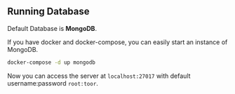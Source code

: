## Running Database

Default Database is **MongoDB**.

If you have docker and docker-compose, you can easily start an instance of MongoDB.

```bash
docker-compose -d up mongodb
```

Now you can access the server at `localhost:27017` with default username:password `root:toor`.